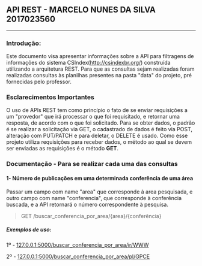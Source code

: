 ## API REST - MARCELO NUNES DA SILVA 2017023560

<hr/>

### Introdução: 

 Este documento visa apresentar informações sobre a API para filtragens de informações do sistema CSIndex(http://csindexbr.org/) construída utilizando a arquitetura REST. 
 Para que as consultas sejam realizadas foram realizadas consultas às planilhas presentes na pasta "data" do projeto, pré fornecidas pelo professor.

### Esclarecimentos Importantes

 O uso de APIs REST tem como princípio o fato de se enviar requisições a um "provedor" que irá processar o que foi requisitado, e retornar uma resposta, de acordo com o que foi solicitado. Para se obter dados, o padrão é se realizar a solicitação via GET, o cadastrado de dados é feito via POST, alteração com PUT/PATCH e para deletar, o DELETE é usado.
 Como esse projeto utiliza requisições para receber dados, o método ao qual se devem ser enviadas as requisições é o método **GET**.


### Documentação - Para se realizar cada uma das consultas

#### 1- Número de publicações em uma determinada conferência de uma área 
  Passar um campo com name "area" que corresponde à area pesquisada, e outro campo com name "conferencia", que corresponde à conferência buscada, e a API retornará o número correspondente à pesquisa.
  
  > GET /buscar_conferencia_por_area/{area}/{conferência}
  
##### Exemplos de uso:

  1º - [127.0.0.1:5000/buscar_conferencia_por_area/ir/WWW](https://127.0.0.1:5000/buscar_conferencia_por_area/ir/WWW)
  
  2º - [127.0.0.1:5000/buscar_conferencia_por_area/pl/GPCE](https://127.0.0.1:5000/buscar_conferencia_por_area/pl/GPCE)
